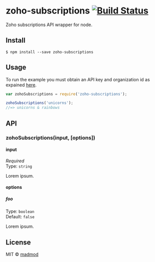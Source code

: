 # zoho-subscriptions [![Build Status](https://travis-ci.org/madmod/zoho-subscriptions.svg?branch=master)](https://travis-ci.org/madmod/zoho-subscriptions)

Zoho subscriptions API wrapper for node.


## Install

```
$ npm install --save zoho-subscriptions
```


## Usage

To run the example you must obtain an API key and organization id as expained [here](https://www.zoho.com/subscriptions/api/v1/#authentication).

```js
var zohoSubscriptions = require('zoho-subscriptions');

zohoSubscriptions('unicorns');
//=> unicorns & rainbows
```


## API

### zohoSubscriptions(input, [options])

#### input

*Required*  
Type: `string`

Lorem ipsum.

#### options

##### foo

Type: `boolean`  
Default: `false`

Lorem ipsum.


## License

MIT © [madmod](http://johnathanwells.com)
